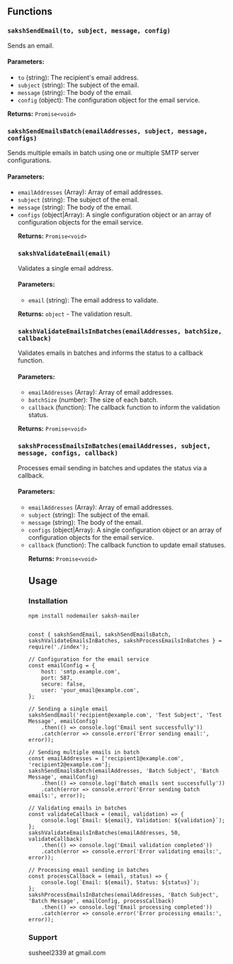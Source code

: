 Functions
---------

### `sakshSendEmail(to, subject, message, config)`

Sends an email.

#### Parameters:

*   `to` (string): The recipient's email address.
*   `subject` (string): The subject of the email.
*   `message` (string): The body of the email.
*   `config` (object): The configuration object for the email service.

**Returns:** `Promise<void>`

### `sakshSendEmailsBatch(emailAddresses, subject, message, configs)`

Sends multiple emails in batch using one or multiple SMTP server configurations.

#### Parameters:

*   `emailAddresses` (Array<string>): Array of email addresses.
*   `subject` (string): The subject of the email.
*   `message` (string): The body of the email.
*   `configs` (object|Array<object>): A single configuration object or an array of configuration objects for the email service.

**Returns:** `Promise<void>`

### `sakshValidateEmail(email)`

Validates a single email address.

#### Parameters:

*   `email` (string): The email address to validate.

**Returns:** `object` - The validation result.

### `sakshValidateEmailsInBatches(emailAddresses, batchSize, callback)`

Validates emails in batches and informs the status to a callback function.

#### Parameters:

*   `emailAddresses` (Array<string>): Array of email addresses.
*   `batchSize` (number): The size of each batch.
*   `callback` (function): The callback function to inform the validation status.

**Returns:** `Promise<void>`

### `sakshProcessEmailsInBatches(emailAddresses, subject, message, configs, callback)`

Processes email sending in batches and updates the status via a callback.

#### Parameters:

*   `emailAddresses` (Array<string>): Array of email addresses.
*   `subject` (string): The subject of the email.
*   `message` (string): The body of the email.
*   `configs` (object|Array<object>): A single configuration object or an array of configuration objects for the email service.
*   `callback` (function): The callback function to update email statuses.

**Returns:** `Promise<void>`

Usage
-----

### Installation

    npm install nodemailer saksh-mailer
    

    const { sakshSendEmail, sakshSendEmailsBatch, sakshValidateEmailsInBatches, sakshProcessEmailsInBatches } = require('./index');
    
    // Configuration for the email service
    const emailConfig = {
        host: 'smtp.example.com',
        port: 587,
        secure: false,
        user: 'your_email@example.com',
    };
    
    // Sending a single email
    sakshSendEmail('recipient@example.com', 'Test Subject', 'Test Message', emailConfig)
        .then(() => console.log('Email sent successfully'))
        .catch(error => console.error('Error sending email:', error));
    
    // Sending multiple emails in batch
    const emailAddresses = ['recipient1@example.com', 'recipient2@example.com'];
    sakshSendEmailsBatch(emailAddresses, 'Batch Subject', 'Batch Message', emailConfig)
        .then(() => console.log('Batch emails sent successfully'))
        .catch(error => console.error('Error sending batch emails:', error));
    
    // Validating emails in batches
    const validateCallback = (email, validation) => {
        console.log(`Email: ${email}, Validation: ${validation}`);
    };
    sakshValidateEmailsInBatches(emailAddresses, 50, validateCallback)
        .then(() => console.log('Email validation completed'))
        .catch(error => console.error('Error validating emails:', error));
    
    // Processing email sending in batches
    const processCallback = (email, status) => {
        console.log(`Email: ${email}, Status: ${status}`);
    };
    sakshProcessEmailsInBatches(emailAddresses, 'Batch Subject', 'Batch Message', emailConfig, processCallback)
        .then(() => console.log('Email processing completed'))
        .catch(error => console.error('Error processing emails:', error));
    

### Support

susheel2339 at gmail.com
